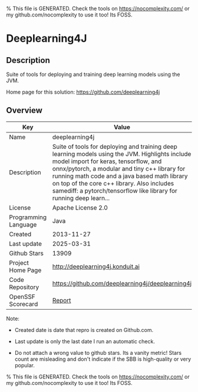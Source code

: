 
% This file is GENERATED. Check the tools on https://nocomplexity.com/ or my github.com/nocomplexity to use it too! Its FOSS. 

# Deeplearning4J

## Description 

Suite of tools for deploying and training deep learning models using the JVM. 

Home page for this solution: https://github.com/deeplearning4j 

## Overview 

| Key | Value |
| --- | --- |
| Name | deeplearning4j |
| Description | Suite of tools for deploying and training deep learning models using the JVM. Highlights include model import for keras, tensorflow, and onnx/pytorch, a modular and tiny c++ library for running math code and a java based math library on top of the core c++ library. Also includes samediff: a pytorch/tensorflow like library for running deep learn... |
| License | Apache License 2.0 |
| Programming Language | Java |
| Created | 2013-11-27 |
| Last update | 2025-03-31 |
| Github Stars | 13909 |
| Project Home Page | http://deeplearning4j.konduit.ai |
| Code Repository | https://github.com/deeplearning4j/deeplearning4j |
| OpenSSF Scorecard | [Report](https://securityscorecards.dev/viewer/?uri=github.com/deeplearning4j/deeplearning4j) |

Note:
 - Created date is date that repro is created on Github.com. 

- Last update is only the last date I run an automatic check. 

- Do not attach a wrong value to github stars. Its a vanity metric! Stars count are misleading and 
don't indicate if the SBB is high-quality or very popular.

% This file is GENERATED. Check the tools on https://nocomplexity.com/ or my github.com/nocomplexity to use it too! Its FOSS. 

